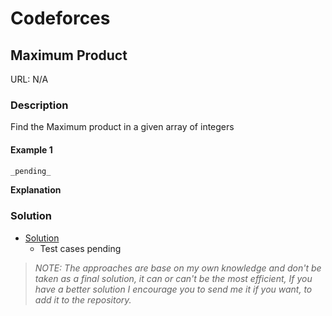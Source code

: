 # Codeforces

## Maximum Product
URL: N/A

### Description

Find the Maximum product in a given array of integers

#### Example 1
```java
_pending_
```
**Explanation**

### Solution

* [Solution](Solution.java)
  * Test cases pending

> *NOTE: The approaches are base on my own knowledge and don't be taken as a final solution, it can or can't be the most efficient, If you have a better solution I encourage you to send me it if you want, to add it to the repository.*  